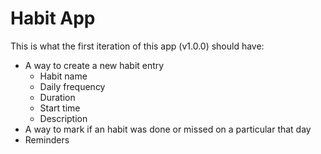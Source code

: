 # Habit App

This is what the first iteration of this app (v1.0.0) should have:

* A way to create a new habit entry
  * Habit name
  * Daily frequency
  * Duration
  * Start time
  * Description
* A way to mark if an habit was done or missed on a particular that day
* Reminders
